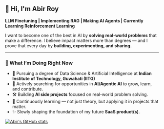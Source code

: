## 🙋 Hi, I'm Abir Roy

**LLM Finetuning | Implementing RAG | Making AI Agents | Currently Learning Reinforcement Learning**
  
I want to become one of the best in AI by **solving real-world problems** that make a difference. I believe impact matters more than degrees — and I prove that every day by **building, experimenting, and sharing.**

---

### 📢 What I’m Doing Right Now  

- 🏫 Pursuing a degree of Data Science & Artificial Intelligence at **Indian Institute of Technology, Guwahati (IITG)**
- 💼 Actively searching for opportunities in **AI/Agentic AI** to grow, learn, and contribute.
- 🛠️ Building **AI side projects** focused on real-world problem solving.  
- 📖 Continuously learning — not just theory, but applying it in projects that matter.  
- ✨ Slowly shaping the foundation of my future **SaaS product(s)**.


[![Abir's GitHub stats](https://github-readme-stats.vercel.app/api?username=Abirdataanalyst&count_private=true&show_icons=true&theme=transparent)](https://github.com/Abirdataanalyst/github-readme-stats)

<!---
Abirdataanalyst/Abirdataanalyst is a ✨ special ✨ repository because its `README.md` (this file) appears on your GitHub profile.
You can click the Preview link to take a look at your changes.
--->
